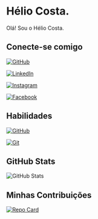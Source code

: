 # Hélio Costa.

Olá! Sou o Hélio Costa.

## Conecte-se comigo
[![GitHub](https://img.shields.io/badge/GitHub-blue?style=for-the-badge&logo=github&logoColor=000)](https://github.com/helinhoccosta)

[![LinkedIn](https://img.shields.io/badge/LinkedIn-000?style=for-the-badge&logo=linkedin&logoColor=0E76A8)](https://www.linkedin.com/in/h%C3%A9lio-costa-87a10826/)

[![Instagram](https://img.shields.io/badge/Instagram-000?style=for-the-badge&logo=instagram)](https://www.instagram.com/helioccostaoficial/)

[![Facebook](https://img.shields.io/badge/Facebook-000?style=for-the-badge&logo=facebook)](https://www.facebook.com/helinhoccosta/)

## Habilidades
[![GitHub](https://img.shields.io/badge/GitHub-blue?style=for-the-badge&logo=github&logoColor=000)](https://docs.github.com/)

[![Git](https://img.shields.io/badge/Git-blue?style=for-the-badge&logo=git&logoColor=000)](https://git-scm.com/doc/)

## GitHub Stats
![GitHub Stats](https://github-readme-stats.vercel.app/api?username=helinhoccosta&theme=transparent&bg_color=000&border_color=30A3DC&show_icons=true&icon_color=30A3DC&title_color=E94D5F&text_color=FFF&hide_title=true)

## Minhas Contribuições
[![Repo Card](https://github-readme-stats.vercel.app/api/pin/?username=helinhoccosta&repo=dio-lab-open-source&bg_color=000&border_color=30A3DC&show_icons=true&icon_color=30A3DC&title_color=E94D5F&text_color=FFF)](https://github.com/helinhoccosta/dio-lab-open-source/)